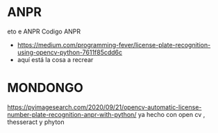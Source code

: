 # ANPR
eto e ANPR
Codigo ANPR
  - https://medium.com/programming-fever/license-plate-recognition-using-opencv-python-7611f85cdd6c
  - aquí está la cosa a recrear
# MONDONGO
https://pyimagesearch.com/2020/09/21/opencv-automatic-license-number-plate-recognition-anpr-with-python/ ya hecho con open cv , thesseract y phyton
